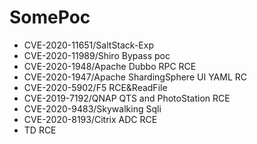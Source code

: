 # SomePoc
- CVE-2020-11651/SaltStack-Exp
- CVE-2020-11989/Shiro Bypass poc
- CVE-2020-1948/Apache Dubbo RPC RCE
- CVE-2020-1947/Apache ShardingSphere UI YAML RC
- CVE-2020-5902/F5 RCE&ReadFile
- CVE-2019-7192/QNAP QTS and PhotoStation RCE
- CVE-2020-9483/Skywalking Sqli
- CVE-2020-8193/Citrix ADC RCE
- TD RCE 
